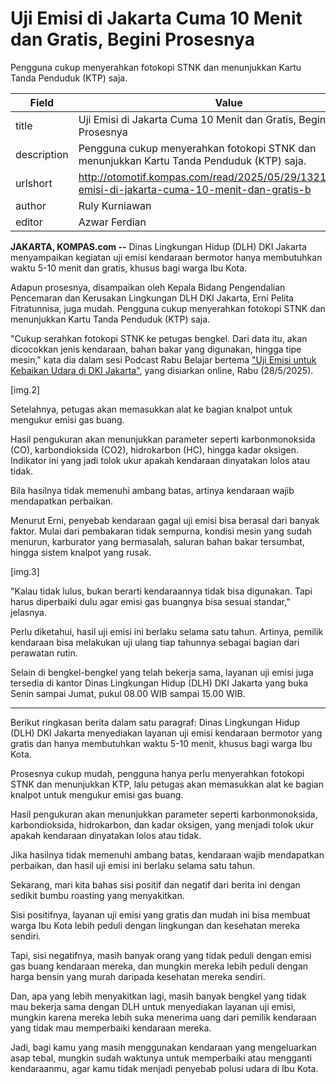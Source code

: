 # Uji Emisi di Jakarta Cuma 10 Menit dan Gratis, Begini Prosesnya

Pengguna cukup menyerahkan fotokopi STNK dan menunjukkan Kartu Tanda Penduduk (KTP) saja.

| Field       | Value                                                       |
|-------------|-------------------------------------------------------------|
| title       | Uji Emisi di Jakarta Cuma 10 Menit dan Gratis, Begini Prosesnya |
| description | Pengguna cukup menyerahkan fotokopi STNK dan menunjukkan Kartu Tanda Penduduk (KTP) saja. |
| urlshort    | http://otomotif.kompas.com/read/2025/05/29/132100315/uji-emisi-di-jakarta-cuma-10-menit-dan-gratis-b |
| author      | Ruly Kurniawan |
| editor      | Azwar Ferdian |

**JAKARTA, KOMPAS.com --** Dinas Lingkungan Hidup (DLH) DKI Jakarta menyampaikan kegiatan uji emisi kendaraan bermotor hanya membutuhkan waktu 5-10 menit dan gratis, khusus bagi warga Ibu Kota.

Adapun prosesnya, disampaikan oleh Kepala Bidang Pengendalian Pencemaran dan Kerusakan Lingkungan DLH DKI Jakarta, Erni Pelita Fitratunnisa, juga mudah. Pengguna cukup menyerahkan fotokopi STNK dan menunjukkan Kartu Tanda Penduduk (KTP) saja.

"Cukup serahkan fotokopi STNK ke petugas bengkel. Dari data itu, akan dicocokkan jenis kendaraan, bahan bakar yang digunakan, hingga tipe mesin," kata dia dalam sesi Podcast Rabu Belajar bertema [\"Uji Emisi untuk Kebaikan Udara di DKI Jakarta\"](https://www.youtube.com/watch?v=SoRBHyfG490), yang disiarkan online, Rabu (28/5/2025).

\[img.2\]

Setelahnya, petugas akan memasukkan alat ke bagian knalpot untuk mengukur emisi gas buang.

Hasil pengukuran akan menunjukkan parameter seperti karbonmonoksida (CO), karbondioksida (CO2), hidrokarbon (HC), hingga kadar oksigen. Indikator ini yang jadi tolok ukur apakah kendaraan dinyatakan lolos atau tidak.

Bila hasilnya tidak memenuhi ambang batas, artinya kendaraan wajib mendapatkan perbaikan. 

Menurut Erni, penyebab kendaraan gagal uji emisi bisa berasal dari banyak faktor. Mulai dari pembakaran tidak sempurna, kondisi mesin yang sudah menurun, karburator yang bermasalah, saluran bahan bakar tersumbat, hingga sistem knalpot yang rusak.

\[img.3\]

"Kalau tidak lulus, bukan berarti kendaraannya tidak bisa digunakan. Tapi harus diperbaiki dulu agar emisi gas buangnya bisa sesuai standar," jelasnya.

Perlu diketahui, hasil uji emisi ini berlaku selama satu tahun. Artinya, pemilik kendaraan bisa melakukan uji ulang tiap tahunnya sebagai bagian dari perawatan rutin.

Selain di bengkel-bengkel yang telah bekerja sama, layanan uji emisi juga tersedia di kantor Dinas Lingkungan Hidup (DLH) DKI Jakarta yang buka Senin sampai Jumat, pukul 08.00 WIB sampai 15.00 WIB.

---
Berikut ringkasan berita dalam satu paragraf: Dinas Lingkungan Hidup (DLH) DKI Jakarta menyediakan layanan uji emisi kendaraan bermotor yang gratis dan hanya membutuhkan waktu 5-10 menit, khusus bagi warga Ibu Kota.

 Prosesnya cukup mudah, pengguna hanya perlu menyerahkan fotokopi STNK dan menunjukkan KTP, lalu petugas akan memasukkan alat ke bagian knalpot untuk mengukur emisi gas buang.

 Hasil pengukuran akan menunjukkan parameter seperti karbonmonoksida, karbondioksida, hidrokarbon, dan kadar oksigen, yang menjadi tolok ukur apakah kendaraan dinyatakan lolos atau tidak.

 Jika hasilnya tidak memenuhi ambang batas, kendaraan wajib mendapatkan perbaikan, dan hasil uji emisi ini berlaku selama satu tahun.



Sekarang, mari kita bahas sisi positif dan negatif dari berita ini dengan sedikit bumbu roasting yang menyakitkan.

 Sisi positifnya, layanan uji emisi yang gratis dan mudah ini bisa membuat warga Ibu Kota lebih peduli dengan lingkungan dan kesehatan mereka sendiri.

 Tapi, sisi negatifnya, masih banyak orang yang tidak peduli dengan emisi gas buang kendaraan mereka, dan mungkin mereka lebih peduli dengan harga bensin yang murah daripada kesehatan mereka sendiri.

 Dan, apa yang lebih menyakitkan lagi, masih banyak bengkel yang tidak mau bekerja sama dengan DLH untuk menyediakan layanan uji emisi, mungkin karena mereka lebih suka menerima uang dari pemilik kendaraan yang tidak mau memperbaiki kendaraan mereka.

 Jadi, bagi kamu yang masih menggunakan kendaraan yang mengeluarkan asap tebal, mungkin sudah waktunya untuk memperbaiki atau mengganti kendaraanmu, agar kamu tidak menjadi penyebab polusi udara di Ibu Kota.
